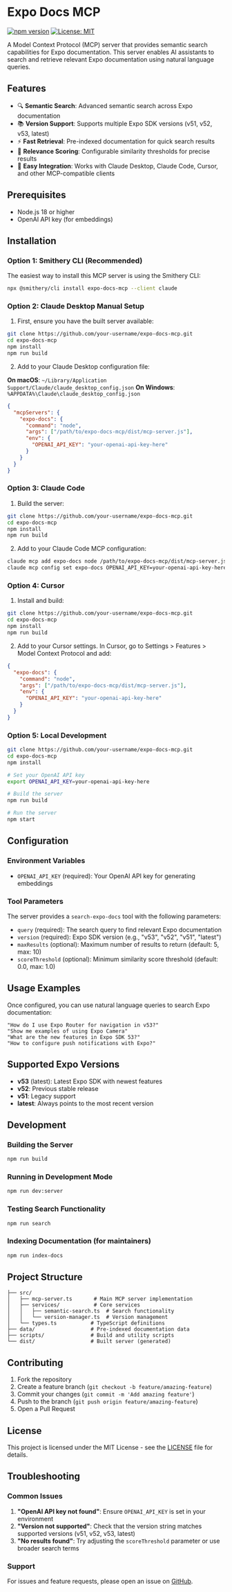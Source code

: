 # Expo Docs MCP

[![npm version](https://badge.fury.io/js/expo-docs-mcp.svg)](https://badge.fury.io/js/expo-docs-mcp)
[![License: MIT](https://img.shields.io/badge/License-MIT-yellow.svg)](https://opensource.org/licenses/MIT)

A Model Context Protocol (MCP) server that provides semantic search capabilities for Expo documentation. This server enables AI assistants to search and retrieve relevant Expo documentation using natural language queries.

## Features

- 🔍 **Semantic Search**: Advanced semantic search across Expo documentation
- 📚 **Version Support**: Supports multiple Expo SDK versions (v51, v52, v53, latest)
- ⚡ **Fast Retrieval**: Pre-indexed documentation for quick search results
- 🎯 **Relevance Scoring**: Configurable similarity thresholds for precise results
- 🔧 **Easy Integration**: Works with Claude Desktop, Claude Code, Cursor, and other MCP-compatible clients

## Prerequisites

- Node.js 18 or higher
- OpenAI API key (for embeddings)

## Installation

### Option 1: Smithery CLI (Recommended)

The easiest way to install this MCP server is using the Smithery CLI:

```bash
npx @smithery/cli install expo-docs-mcp --client claude
```

### Option 2: Claude Desktop Manual Setup

1. First, ensure you have the built server available:
```bash
git clone https://github.com/your-username/expo-docs-mcp.git
cd expo-docs-mcp
npm install
npm run build
```

2. Add to your Claude Desktop configuration file:

**On macOS**: `~/Library/Application Support/Claude/claude_desktop_config.json`
**On Windows**: `%APPDATA%\Claude\claude_desktop_config.json`

```json
{
  "mcpServers": {
    "expo-docs": {
      "command": "node",
      "args": ["/path/to/expo-docs-mcp/dist/mcp-server.js"],
      "env": {
        "OPENAI_API_KEY": "your-openai-api-key-here"
      }
    }
  }
}
```

### Option 3: Claude Code

1. Build the server:
```bash
git clone https://github.com/your-username/expo-docs-mcp.git
cd expo-docs-mcp
npm install
npm run build
```

2. Add to your Claude Code MCP configuration:
```bash
claude mcp add expo-docs node /path/to/expo-docs-mcp/dist/mcp-server.js
claude mcp config set expo-docs OPENAI_API_KEY=your-openai-api-key-here
```

### Option 4: Cursor

1. Install and build:
```bash
git clone https://github.com/your-username/expo-docs-mcp.git
cd expo-docs-mcp
npm install
npm run build
```

2. Add to your Cursor settings. In Cursor, go to Settings > Features > Model Context Protocol and add:
```json
{
  "expo-docs": {
    "command": "node",
    "args": ["/path/to/expo-docs-mcp/dist/mcp-server.js"],
    "env": {
      "OPENAI_API_KEY": "your-openai-api-key-here"
    }
  }
}
```

### Option 5: Local Development

```bash
git clone https://github.com/your-username/expo-docs-mcp.git
cd expo-docs-mcp
npm install

# Set your OpenAI API key
export OPENAI_API_KEY=your-openai-api-key-here

# Build the server
npm run build

# Run the server
npm start
```

## Configuration

### Environment Variables

- `OPENAI_API_KEY` (required): Your OpenAI API key for generating embeddings

### Tool Parameters

The server provides a `search-expo-docs` tool with the following parameters:

- `query` (required): The search query to find relevant Expo documentation
- `version` (required): Expo SDK version (e.g., "v53", "v52", "v51", "latest")
- `maxResults` (optional): Maximum number of results to return (default: 5, max: 10)
- `scoreThreshold` (optional): Minimum similarity score threshold (default: 0.0, max: 1.0)

## Usage Examples

Once configured, you can use natural language queries to search Expo documentation:

```
"How do I use Expo Router for navigation in v53?"
"Show me examples of using Expo Camera"
"What are the new features in Expo SDK 53?"
"How to configure push notifications with Expo?"
```

## Supported Expo Versions

- **v53** (latest): Latest Expo SDK with newest features
- **v52**: Previous stable release
- **v51**: Legacy support
- **latest**: Always points to the most recent version

## Development

### Building the Server

```bash
npm run build
```

### Running in Development Mode

```bash
npm run dev:server
```

### Testing Search Functionality

```bash
npm run search
```

### Indexing Documentation (for maintainers)

```bash
npm run index-docs
```

## Project Structure

```
├── src/
│   ├── mcp-server.ts       # Main MCP server implementation
│   ├── services/           # Core services
│   │   ├── semantic-search.ts  # Search functionality
│   │   └── version-manager.ts  # Version management
│   └── types.ts           # TypeScript definitions
├── data/                  # Pre-indexed documentation data
├── scripts/               # Build and utility scripts
└── dist/                  # Built server (generated)
```

## Contributing

1. Fork the repository
2. Create a feature branch (`git checkout -b feature/amazing-feature`)
3. Commit your changes (`git commit -m 'Add amazing feature'`)
4. Push to the branch (`git push origin feature/amazing-feature`)
5. Open a Pull Request

## License

This project is licensed under the MIT License - see the [LICENSE](LICENSE) file for details.

## Troubleshooting

### Common Issues

1. **"OpenAI API key not found"**: Ensure `OPENAI_API_KEY` is set in your environment
2. **"Version not supported"**: Check that the version string matches supported versions (v51, v52, v53, latest)
3. **"No results found"**: Try adjusting the `scoreThreshold` parameter or use broader search terms

### Support

For issues and feature requests, please open an issue on [GitHub](https://github.com/your-username/expo-docs-mcp/issues).